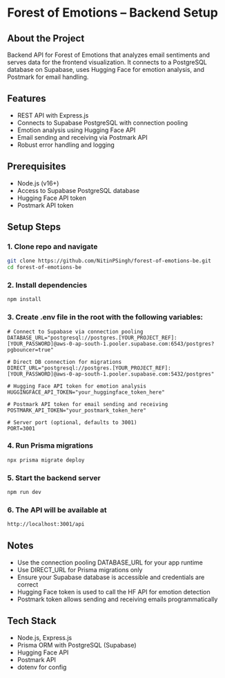 # Forest of Emotions – Backend Setup

## About the Project

Backend API for Forest of Emotions that analyzes email sentiments and serves data for the frontend visualization. It connects to a PostgreSQL database on Supabase, uses Hugging Face for emotion analysis, and Postmark for email handling.

## Features

- REST API with Express.js
- Connects to Supabase PostgreSQL with connection pooling
- Emotion analysis using Hugging Face API
- Email sending and receiving via Postmark API
- Robust error handling and logging

## Prerequisites

- Node.js (v16+)
- Access to Supabase PostgreSQL database
- Hugging Face API token
- Postmark API token

## Setup Steps

### 1. Clone repo and navigate

```bash
git clone https://github.com/NitinPSingh/forest-of-emotions-be.git
cd forest-of-emotions-be
```

### 2. Install dependencies

```bash
npm install
```

### 3. Create .env file in the root with the following variables:

```env
# Connect to Supabase via connection pooling
DATABASE_URL="postgresql://postgres.[YOUR_PROJECT_REF]:[YOUR_PASSWORD]@aws-0-ap-south-1.pooler.supabase.com:6543/postgres?pgbouncer=true"

# Direct DB connection for migrations
DIRECT_URL="postgresql://postgres.[YOUR_PROJECT_REF]:[YOUR_PASSWORD]@aws-0-ap-south-1.pooler.supabase.com:5432/postgres"

# Hugging Face API token for emotion analysis
HUGGINGFACE_API_TOKEN="your_huggingface_token_here"

# Postmark API token for email sending and receiving
POSTMARK_API_TOKEN="your_postmark_token_here"

# Server port (optional, defaults to 3001)
PORT=3001
```

### 4. Run Prisma migrations

```bash
npx prisma migrate deploy
```

### 5. Start the backend server

```bash
npm run dev
```

### 6. The API will be available at

```bash
http://localhost:3001/api
```

## Notes

- Use the connection pooling DATABASE_URL for your app runtime
- Use DIRECT_URL for Prisma migrations only
- Ensure your Supabase database is accessible and credentials are correct
- Hugging Face token is used to call the HF API for emotion detection
- Postmark token allows sending and receiving emails programmatically

## Tech Stack

- Node.js, Express.js
- Prisma ORM with PostgreSQL (Supabase)
- Hugging Face API
- Postmark API
- dotenv for config
